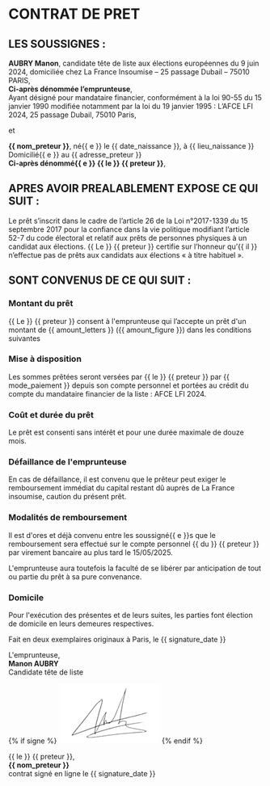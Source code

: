 # CONTRAT DE PRET 

## LES SOUSSIGNES :

**AUBRY Manon**, candidate tête de liste aux élections européennes du 9 juin 2024, domiciliée chez
La France Insoumise – 25 passage Dubail – 75010 PARIS,  
**Ci-après dénommée l’emprunteuse**,  
Ayant désigné pour mandataire financier, conformément à la loi 90-55 du 15 janvier 1990 modifiée notamment par la loi du
19 janvier 1995 : L’AFCE LFI 2024, 25 passage Dubail, 75010 Paris,

et

**{{ nom_preteur }}**, né{{ e }} le {{ date_naissance }}, à {{ lieu_naissance }}  
Domicilié{{ e }} au {{ adresse_preteur }}  
**Ci-après dénommé{{ e }} {{ le }} {{ preteur }}**,


## APRES AVOIR PREALABLEMENT EXPOSE CE QUI SUIT :

Le prêt s’inscrit dans le cadre de l’article 26 de la Loi n°2017-1339 du 15 septembre 2017 pour la confiance dans la vie politique modifiant l’article 52-7 du code électoral et relatif aux prêts de personnes physiques à un candidat aux élections.
{{ Le }} {{ preteur }} certifie sur l’honneur qu’{{ il }} n’effectue pas de prêts aux candidats aux élections « à titre habituel ».

## SONT CONVENUS DE CE QUI SUIT :

### Montant du prêt
{{ Le }} {{ preteur }} consent à l'emprunteuse qui l’accepte un prêt d'un montant de {{ amount_letters }} ({{ amount_figure }}) dans les conditions suivantes 

### Mise à disposition
Les sommes prêtées seront versées par {{ le }} {{ preteur }} par {{ mode_paiement }} depuis son compte personnel et
portées au crédit du compte du mandataire financier de la liste : AFCE LFI 2024.
							
### Coût et durée du prêt
Le prêt est consenti sans intérêt et pour une durée maximale de douze mois.

### Défaillance de l'emprunteuse
En cas de défaillance, il est convenu que le prêteur peut exiger le remboursement immédiat du capital restant dû auprès
de La France insoumise, caution du présent prêt.

### Modalités de remboursement
Il est d'ores et déjà convenu entre les soussigné{{ e }}s que le remboursement sera effectué sur le compte personnel
{{ du }} {{ preteur }} par virement bancaire au plus tard le 15/05/2025.

L'emprunteuse aura toutefois la faculté de se libérer par anticipation de tout ou partie du prêt à sa pure convenance.

### Domicile
Pour l'exécution des présentes et de leurs suites, les parties font élection de domicile en leurs demeures respectives.


Fait en deux exemplaires originaux à Paris, le {{ signature_date }}

<div>
<div class="signature emprunteuse">
<p>
L'emprunteuse,<br>
<strong>Manon AUBRY</strong><br>
Candidate tête de liste
</p>
{% if signe %}
<img src="signature_manon_aubry.png" alt="Signature de Manon Aubry">
{% endif %}
</div>
<div class="signature preteur">
<p>
{{ le }} {{ preteur }},<br>  
<strong>{{ nom_preteur }}</strong><br>
contrat signé en ligne le {{ signature_date }}
</p>
</div>
</div>
